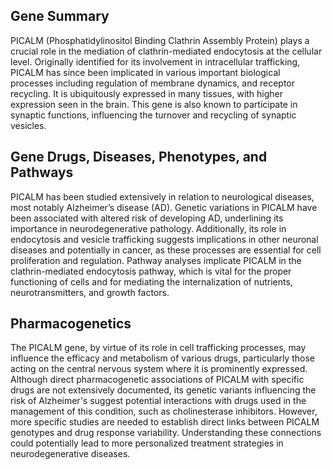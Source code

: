 ## Gene Summary
PICALM (Phosphatidylinositol Binding Clathrin Assembly Protein) plays a crucial role in the mediation of clathrin-mediated endocytosis at the cellular level. Originally identified for its involvement in intracellular trafficking, PICALM has since been implicated in various important biological processes including regulation of membrane dynamics, and receptor recycling. It is ubiquitously expressed in many tissues, with higher expression seen in the brain. This gene is also known to participate in synaptic functions, influencing the turnover and recycling of synaptic vesicles.

## Gene Drugs, Diseases, Phenotypes, and Pathways
PICALM has been studied extensively in relation to neurological diseases, most notably Alzheimer’s disease (AD). Genetic variations in PICALM have been associated with altered risk of developing AD, underlining its importance in neurodegenerative pathology. Additionally, its role in endocytosis and vesicle trafficking suggests implications in other neuronal diseases and potentially in cancer, as these processes are essential for cell proliferation and regulation. Pathway analyses implicate PICALM in the clathrin-mediated endocytosis pathway, which is vital for the proper functioning of cells and for mediating the internalization of nutrients, neurotransmitters, and growth factors.

## Pharmacogenetics
The PICALM gene, by virtue of its role in cell trafficking processes, may influence the efficacy and metabolism of various drugs, particularly those acting on the central nervous system where it is prominently expressed. Although direct pharmacogenetic associations of PICALM with specific drugs are not extensively documented, its genetic variants influencing the risk of Alzheimer's suggest potential interactions with drugs used in the management of this condition, such as cholinesterase inhibitors. However, more specific studies are needed to establish direct links between PICALM genotypes and drug response variability. Understanding these connections could potentially lead to more personalized treatment strategies in neurodegenerative diseases.
